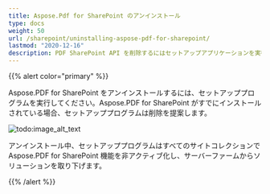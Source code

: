 ```yaml
---
title: Aspose.Pdf for SharePoint のアンインストール
type: docs
weight: 50
url: /sharepoint/uninstalling-aspose-pdf-for-sharepoint/
lastmod: "2020-12-16"
description: PDF SharePoint API を削除するにはセットアップアプリケーションを実行するだけで、すべてのサイトコレクションからアンインストールおよび非アクティブ化されます。
---
```


{{% alert color="primary" %}}

Aspose.PDF for SharePoint をアンインストールするには、セットアッププログラムを実行してください。Aspose.PDF for SharePoint がすでにインストールされている場合、セットアッププログラムは削除を提案します。

![todo:image_alt_text](uninstalling-aspose-pdf-for-sharepoint_1.png)

アンインストール中、セットアッププログラムはすべてのサイトコレクションで Aspose.PDF for SharePoint 機能を非アクティブ化し、サーバーファームからソリューションを取り下げます。

{{% /alert %}}
